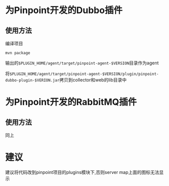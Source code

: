 # 为Pinpoint开发的Dubbo插件

## 使用方法

编译项目

```
mvn package
```

输出的`$PLUGIN_HOME/agent/target/pinpoint-agent-$VERSION`目录作为agent

将`$PLUGIN_HOME/agent/target/pinpoint-agent-$VERSION/plugin/pinpoint-dubbo-plugin-$VERION.jar`拷贝到collector和web的lib目录中

# 为Pinpoint开发的RabbitMQ插件

## 使用方法

同上

# 建议

建议将代码改到pinpoint项目的plugins模块下,否则server map上面的图标无法显示